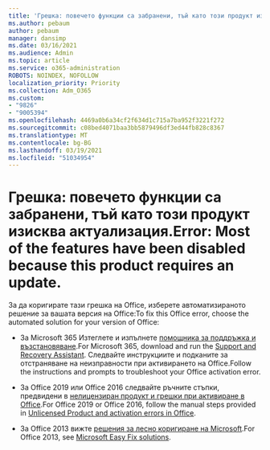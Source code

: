 ```yaml
---
title: 'Грешка: повечето функции са забранени, тъй като този продукт изисква актуализация.'
ms.author: pebaum
author: pebaum
manager: dansimp
ms.date: 03/16/2021
ms.audience: Admin
ms.topic: article
ms.service: o365-administration
ROBOTS: NOINDEX, NOFOLLOW
localization_priority: Priority
ms.collection: Adm_O365
ms.custom:
- "9826"
- "9005394"
ms.openlocfilehash: 4469a0b6a34cf2f634d1c715a7ba952f3221f272
ms.sourcegitcommit: c08bed4071baa3bb5879496df3ed44fb828c8367
ms.translationtype: MT
ms.contentlocale: bg-BG
ms.lasthandoff: 03/19/2021
ms.locfileid: "51034954"
---
```

# <a name="error-most-of-the-features-have-been-disabled-because-this-product-requires-an-update"></a><span data-ttu-id="e96e1-102">Грешка: повечето функции са забранени, тъй като този продукт изисква актуализация.</span><span class="sxs-lookup"><span data-stu-id="e96e1-102">Error: Most of the features have been disabled because this product requires an update.</span></span>

<span data-ttu-id="e96e1-103">За да коригирате тази грешка на Office, изберете автоматизираното решение за вашата версия на Office:</span><span class="sxs-lookup"><span data-stu-id="e96e1-103">To fix this Office error, choose the automated solution for your version of Office:</span></span>

- <span data-ttu-id="e96e1-104">За Microsoft 365 Изтеглете и изпълнете [помощника за поддръжка и възстановяване](https://aka.ms/SaRA-OfficeActivation-Chat).</span><span class="sxs-lookup"><span data-stu-id="e96e1-104">For Microsoft 365, download and run the [Support and Recovery Assistant](https://aka.ms/SaRA-OfficeActivation-Chat).</span></span> <span data-ttu-id="e96e1-105">Следвайте инструкциите и подканите за отстраняване на неизправности при активирането на Office.</span><span class="sxs-lookup"><span data-stu-id="e96e1-105">Follow the instructions and prompts to troubleshoot your Office activation error.</span></span>

- <span data-ttu-id="e96e1-106">За Office 2019 или Office 2016 следвайте ръчните стъпки, предвидени в [нелицензиран продукт и грешки при активиране в Office](https://support.microsoft.com/office/0d23d3c0-c19c-4b2f-9845-5344fedc4380#bkmk_fixyourself).</span><span class="sxs-lookup"><span data-stu-id="e96e1-106">For Office 2019 or Office 2016, follow the manual steps provided in [Unlicensed Product and activation errors in Office](https://support.microsoft.com/office/0d23d3c0-c19c-4b2f-9845-5344fedc4380#bkmk_fixyourself).</span></span>

- <span data-ttu-id="e96e1-107">За Office 2013 вижте [решения за лесно коригиране на Microsoft](https://support.microsoft.com/topic/microsoft-easy-fix-solutions-have-been-discontinued-b0f4b5f9-3b5a-bd9e-d75d-d45e2f12e16c).</span><span class="sxs-lookup"><span data-stu-id="e96e1-107">For Office 2013, see [Microsoft Easy Fix solutions](https://support.microsoft.com/topic/microsoft-easy-fix-solutions-have-been-discontinued-b0f4b5f9-3b5a-bd9e-d75d-d45e2f12e16c).</span></span>